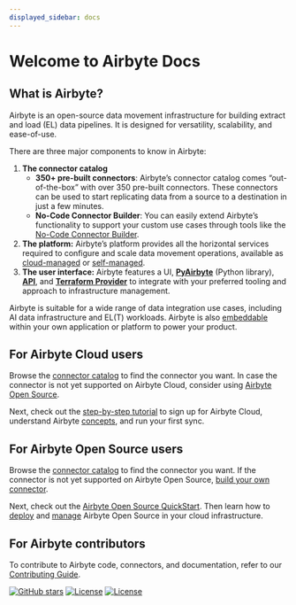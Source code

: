```yaml
---
displayed_sidebar: docs
---
```

# Welcome to Airbyte Docs
## What is Airbyte?

Airbyte is an open-source data movement infrastructure for building extract and load (EL) data pipelines. It is designed for versatility, scalability, and ease-of-use. 

There are three major components to know in Airbyte: 

1. **The connector catalog**
   * **350+ pre-built connectors**: Airbyte’s connector catalog comes “out-of-the-box” with over 350 pre-built connectors. These connectors can be used to start replicating data from a source to a destination in just a few minutes. 
   * **No-Code Connector Builder**: You can easily extend Airbyte’s functionality to support your custom use cases through tools like the [No-Code Connector Builder](https://docs.airbyte.com/connector-development/connector-builder-ui/overview). 
2. **The platform:** Airbyte’s platform provides all the horizontal services required to configure and scale data movement operations, available as [cloud-managed](https://airbyte.com/product/airbyte-cloud) or [self-managed](https://airbyte.com/product/airbyte-enterprise).
3. **The user interface:** Airbyte features a UI, [**PyAirbyte**](https://docs.airbyte.com/pyairbyte) (Python library), [**API**](https://docs.airbyte.com/api-documentation), and [**Terraform Provider**](https://docs.airbyte.com/terraform-documentation) to integrate with your preferred tooling and approach to infrastructure management. 

Airbyte is suitable for a wide range of data integration use cases, including AI data infrastructure and EL(T) workloads. Airbyte is also [embeddable](https://airbyte.com/product/powered-by-airbyte) within your own application or platform to power your product.

## For Airbyte Cloud users

Browse the [connector catalog](/integrations/) to find the connector you want. In case the connector is not yet supported on Airbyte Cloud, consider using [Airbyte Open Source](#for-airbyte-open-source-users).

Next, check out the [step-by-step tutorial](/using-airbyte/getting-started) to sign up for Airbyte Cloud, understand Airbyte [concepts](/using-airbyte/core-concepts), and run your first sync.

## For Airbyte Open Source users

Browse the [connector catalog](/integrations/) to find the connector you want. If the connector is not yet supported on Airbyte Open Source, [build your own connector](/connector-development/).

Next, check out the [Airbyte Open Source QuickStart](/quickstart/deploy-airbyte). Then learn how to [deploy](/deploying-airbyte/local-deployment) and [manage](/operator-guides/upgrading-airbyte) Airbyte Open Source in your cloud infrastructure. 

## For Airbyte contributors

To contribute to Airbyte code, connectors, and documentation, refer to our [Contributing Guide](/contributing-to-airbyte/).

[![GitHub stars](https://img.shields.io/github/stars/airbytehq/airbyte?style=social&label=Star&maxAge=2592000)](https://GitHub.com/airbytehq/airbyte/stargazers/) [![License](https://img.shields.io/static/v1?label=license&message=MIT&color=brightgreen)](https://github.com/airbytehq/airbyte/tree/a9b1c6c0420550ad5069aca66c295223e0d05e27/LICENSE/README.md) [![License](https://img.shields.io/static/v1?label=license&message=ELv2&color=brightgreen)](https://github.com/airbytehq/airbyte/tree/a9b1c6c0420550ad5069aca66c295223e0d05e27/LICENSE/README.md)
